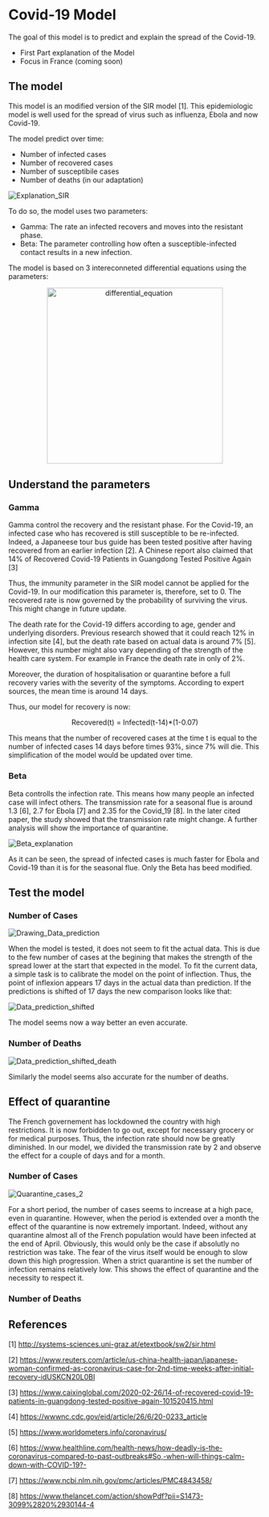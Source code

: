 # Covid-19 Model

The goal of this model is to predict and explain the spread of the Covid-19. 

- First Part explanation of the Model
- Focus in France (coming soon)


## The model

This model is an modified version of the SIR model [1]. This epidemiologic model is well used for the spread of virus such as influenza, Ebola and now Covid-19.

The model predict over time: 

- Number of infected cases
- Number of recovered cases
- Number of susceptibile cases
- Number of deaths (in our adaptation)



![Explanation_SIR](https://user-images.githubusercontent.com/55028120/76786234-283d3f00-67b7-11ea-96f4-9fdf743e3325.png)

To do so, the model uses two parameters: 

- Gamma: The rate an infected recovers and moves into the resistant phase.
- Beta: The parameter controlling how often a susceptible-infected contact results in a new infection.

The model is based on 3 intereconneted differential equations using the parameters:

<p align="center">
<img width="350" alt="differential_equation" src="https://user-images.githubusercontent.com/55028120/76787601-b0244880-67b9-11ea-82b9-776a9efe16da.png">
</p>


## Understand the parameters
### Gamma

Gamma control the recovery and the resistant phase. For the Covid-19, an infected case who has recovered is still susceptible to be re-infected. Indeed, a Japaneese tour bus guide has been tested positive after having recovered from an earlier infection [2]. A Chinese report also claimed that 14% of Recovered Covid-19 Patients in Guangdong Tested Positive Again [3] 

Thus, the immunity parameter in the SIR model cannot be applied for the Covid-19. In our modification this parameter is, therefore, set to 0. The recovered rate is now governed by the probability of surviving the virus. This might change in future update. 

The death rate for the Covid-19 differs according to age, gender and underlying disorders. Previous research showed that it could reach 12% in infection site [4], but the death rate based on actual data is around 7% [5]. However, this number might also vary depending of the strength of the health care system. For example in France the death rate in only of 2%. 

Moreover, the duration of hospitalisation or quarantine before a full recovery varies with the severity of the symptoms. According to expert sources, the mean time is around 14 days. 

Thus, our model for recovery is now: 

<p align="center"> 
  Recovered(t) = Infected(t-14)*(1-0.07)
</p>

This means that the number of recovered cases at the time t is equal to the number of infected cases 14 days before times 93%, since 7% will die. This simplification of the model would be updated over time.

### Beta

Beta controlls the infection rate. This means how many people an infected case will infect others. The transmission rate for a seasonal flue is around 1.3 [6], 2.7 for Ebola [7] and 2.35 for the Covid_19 [8]. In the later cited paper, the study showed that the transmission rate might change. A further analysis will show the importance of quarantine. 

![Beta_explanation](https://user-images.githubusercontent.com/55028120/76792161-b539c580-67c2-11ea-8ac9-093d24a9f4d5.png)

As it can be seen, the spread of infected cases is much faster for Ebola and Covid-19 than it is for the seasonal flue. Only the Beta has beed modified. 


## Test the model 
### Number of Cases

![Drawing_Data_prediction](https://user-images.githubusercontent.com/55028120/76892931-bd116c80-688b-11ea-8757-f58b82ae7874.png)

When the model is tested, it does not seem to fit the actual data. This is due to the few number of cases at the begining that makes the strength of the spread lower at the start that expected in the model. To fit the current data, a simple task is to calibrate the model on the point of inflection. Thus, the point of inflexion appears 17 days in the actual data than prediction. If the predictions is shifted of 17 days the new comparison looks like that: 

![Data_prediction_shifted](https://user-images.githubusercontent.com/55028120/76893489-b9cab080-688c-11ea-920f-fba1a4cf4898.png)


The model seems now a way better an even accurate.

### Number of Deaths

![Data_prediction_shifted_death](https://user-images.githubusercontent.com/55028120/76893811-45444180-688d-11ea-98a9-242678930923.png)

Similarly the model seems also accurate for the number of deaths. 

## Effect of quarantine

The French governement has lockdowned the country with high restrictions. It is now forbidden to go out, except for necessary grocery or for medical purposes. Thus, the infection rate should now be greatly diminished. In our model, we divided the transmission rate by 2 and observe the effect for a couple of days and for a month. 

### Number of Cases

![Quarantine_cases_2](https://user-images.githubusercontent.com/55028120/76902377-28633a80-689c-11ea-93ee-67bb43fbb5fe.png)

For a short period, the number of cases seems to increase at a high pace, even in quarantine. However, when the period is extended over a month the effect of the quarantine is now extremely important. Indeed, without any quarantine almost all of the French population would have been infected at the end of April. Obviously, this would only be the case if absolutly no restriction was take. The fear of the virus itself would be enough to slow down this high progression. When a strict quarantine is set the number of infection remains relatively low. This shows the effect of quarantine and the necessity to respect it. 

### Number of Deaths










## References 

[1] http://systems-sciences.uni-graz.at/etextbook/sw2/sir.html

[2] https://www.reuters.com/article/us-china-health-japan/japanese-woman-confirmed-as-coronavirus-case-for-2nd-time-weeks-after-initial-recovery-idUSKCN20L0BI

[3] https://www.caixinglobal.com/2020-02-26/14-of-recovered-covid-19-patients-in-guangdong-tested-positive-again-101520415.html

[4] https://wwwnc.cdc.gov/eid/article/26/6/20-0233_article

[5] https://www.worldometers.info/coronavirus/

[6] https://www.healthline.com/health-news/how-deadly-is-the-coronavirus-compared-to-past-outbreaks#So,-when-will-things-calm-down-with-COVID-19?-

[7] https://www.ncbi.nlm.nih.gov/pmc/articles/PMC4843458/

[8] https://www.thelancet.com/action/showPdf?pii=S1473-3099%2820%2930144-4







